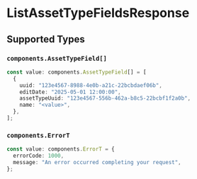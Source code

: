 # ListAssetTypeFieldsResponse


## Supported Types

### `components.AssetTypeField[]`

```typescript
const value: components.AssetTypeField[] = [
  {
    uuid: "123e4567-8988-4e0b-a21c-22bcbdaef06b",
    editDate: "2025-05-01 12:00:00",
    assetTypeUuid: "123e4567-556b-462a-b8c5-22bcbf1f2a0b",
    name: "<value>",
  },
];
```

### `components.ErrorT`

```typescript
const value: components.ErrorT = {
  errorCode: 1000,
  message: "An error occurred completing your request",
};
```

